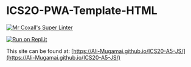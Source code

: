 # ICS2O-PWA-Template-HTML

[![Mr Coxall's Super Linter](https://github.com/Ali-Mugamai/ICS20-A5-JS/workflows/Mr%20Coxall's%20Super%20Linter/badge.svg)](https://github.com/Ali-Mugamai/ICS20-A5-JS/actions)

[![Run on Repl.it](https://repl.it/badge/github/Ali-Mugamai/ICS20-A5-JS)](https://repl.it/github/Ali-Mugamai/ICS20-A5-JS)

This site can be found at: [https://Ali-Mugamai.github.io/ICS20-A5-JS/](https://Ali-Mugamai.github.io/ICS20-A5-JS/)
